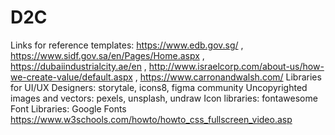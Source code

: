 # D2C
Links for reference templates: https://www.edb.gov.sg/ , https://www.sidf.gov.sa/en/Pages/Home.aspx , https://dubaiindustrialcity.ae/en , http://www.israelcorp.com/about-us/how-we-create-value/default.aspx , https://www.carronandwalsh.com/
Libraries for UI/UX Designers: storytale, icons8, figma community
Uncopyrighted images and vectors: pexels, unsplash, undraw
Icon libraries: fontawesome
Font Libraries: Google Fonts
https://www.w3schools.com/howto/howto_css_fullscreen_video.asp
